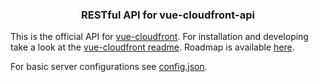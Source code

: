 <h3 align="center">
  <p>RESTful API for vue-cloudfront-api</p> 
</h3>

This is the official API for [vue-cloudfront](https://github.com/ovanta/vue-cloudfront).
For installation and developing take a look at the [vue-cloudfront readme](https://github.com/ovanta/vue-cloudfront/blob/master/README.md).
Roadmap is available [here](https://github.com/ovanta/vue-cloudfront/projects).

For basic server configurations see [config.json](https://github.com/ovanta/vue-cloudfront-api/blob/master/config/config.json).
